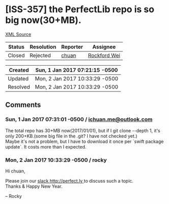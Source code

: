 # [ISS-357] the PerfectLib repo is so big now(30+MB).

[XML Source](./xml/ISS-357.xml)
<p></p>





Status|Resolution|Reporter|Assignee
------|----------|--------|--------
Closed|Rejected|[chuan](ichuan.me@outlook.com)|[Rockford Wei]($rocky)





Created|Sun, 1 Jan 2017 07:21:15 -0500
-------|--------------
Updated|Mon, 2 Jan 2017 10:33:29 -0500
Resolved|Mon, 2 Jan 2017 10:33:29 -0500


## Comments




### Sun, 1 Jan 2017 07:31:01 -0500 / ichuan.me@outlook.com 

<p><p>The total repo has 30+MB now(2017/01/01), but if I git clone --depth 1, it's only 200+KB.(some big file in the .git? I have not checked yet.)<br/>
Maybe it's not a problem, but I have to download it once per `swift package update`. It costs more than I expected.</p></p>


### Mon, 2 Jan 2017 10:33:29 -0500 / rocky 

<p><p>Hi chuan,</p>

<p>Please join our <a href="http://perfect.ly" class="external-link" rel="nofollow">slack http://perfect.ly </a> to discuss such a topic. <br/>
Thanks &amp; Happy New Year.</p>

<p>– Rocky</p></p>


